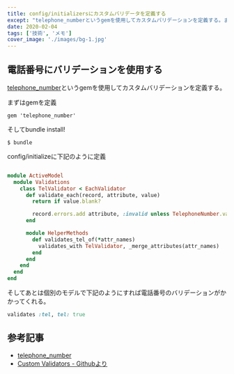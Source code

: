 ```yaml
---
title: config/initializersにカスタムバリデータを定義する
except: "telephone_numberというgemを使用してカスタムバリデーションを定義する。まずはgemを定義..."
date: 2020-02-04
tags: ['技術', 'メモ']
cover_image: './images/bg-1.jpg'
---
```

## 電話番号にバリデーションを使用する
[telephone_number](https://github.com/mobi/telephone_number)というgemを使用してカスタムバリデーションを定義する。


まずはgemを定義

```
gem 'telephone_number'
```

そしてbundle install!

```
$ bundle
```

config/initializeに下記のように定義



```config/initializers/tel_validator.rb

module ActiveModel
  module Validations
    class TelValidator < EachValidator
      def validate_each(record, attribute, value)
        return if value.blank?

        record.errors.add attribute, :invalid unless TelephoneNumber.valid?(value, :jp)
      end

      module HelperMethods
        def validates_tel_of(*attr_names)
          validates_with TelValidator, _merge_attributes(attr_names)
        end
      end
    end
  end
end
```

そしてあとは個別のモデルで下記のようにすれば電話番号のバリデーションがかかってくれる。

```hoge.rb
validates :tel, tel: true
```

## 参考記事
- [telephone_number](https://github.com/mobi/telephone_number)
- [Custom Validators - Githubより](https://github.com/DavyJonesLocker/client_side_validations/wiki/custom-validators)